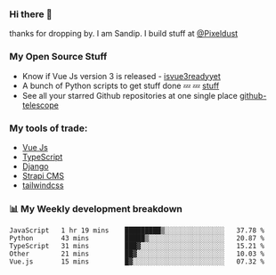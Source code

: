 ### Hi there 👋

thanks for dropping by.
I am Sandip. I build stuff at [@Pixeldust](github.com/pixeldust-in/)

###  **My Open Source Stuff**

 - Know if Vue Js version 3 is released -  [isvue3readyyet](https://github.com/sandiprb/isvue3readyyet)
 - A bunch of Python scripts to get stuff done 💤 💤 [stuff](https://github.com/sandiprb/stuff)
 - See all your starred Github repositories at one single place [github-telescope](https://github.com/sandiprb/github-telescope)



###  **My tools of trade:**
 - [Vue Js](https://github.com/vuejs/vue/)
 - [TypeScript](https://github.com/microsoft/TypeScript)
 - [Django](github.com/django/django)
 - [Strapi CMS](github.com/strapi/strapi)
 - [tailwindcss](https://github.com/tailwindlabs/tailwindcss)


###  📊 **My Weekly development breakdown**
<!--START_SECTION:waka-->
```text
JavaScript   1 hr 19 mins    █████████▒░░░░░░░░░░░░░░░   37.78 % 
Python       43 mins         █████▒░░░░░░░░░░░░░░░░░░░   20.87 % 
TypeScript   31 mins         ███▓░░░░░░░░░░░░░░░░░░░░░   15.21 % 
Other        21 mins         ██▓░░░░░░░░░░░░░░░░░░░░░░   10.03 % 
Vue.js       15 mins         █▓░░░░░░░░░░░░░░░░░░░░░░░   07.32 % 
```
<!--END_SECTION:waka-->
